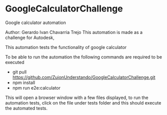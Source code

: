 # GoogleCalculatorChallenge
Google calculator automation


Author: Gerardo Ivan Chavarria Trejo
This automation is made as a challenge for Autodesk,

This automation tests the functionality of google calculator

To be able to run the automation the following commands are required to be executed

- git pull https://github.com/ZuionUnderstando/GoogleCalculatorChallenge.git
- npm install
- npm run e2e:calculator

This will open a browser window with a few files displayed, to run the automation tests, click on the file under tests folder and this should execute the automated tests.
